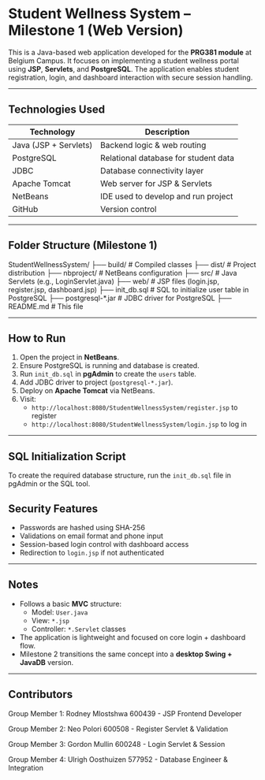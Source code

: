 # Student Wellness System – Milestone 1 (Web Version)

This is a Java-based web application developed for the **PRG381 module** at Belgium Campus. It focuses on implementing a student wellness portal using **JSP**, **Servlets**, and **PostgreSQL**. The application enables student registration, login, and dashboard interaction with secure session handling.

---

## Technologies Used

| Technology        | Description                            |
|-------------------|----------------------------------------|
| Java (JSP + Servlets) | Backend logic & web routing         |
| PostgreSQL         | Relational database for student data  |
| JDBC               | Database connectivity layer           |
| Apache Tomcat      | Web server for JSP & Servlets         |
| NetBeans           | IDE used to develop and run project   |
| GitHub             | Version control                       |

---

## Folder Structure (Milestone 1)
StudentWellnessSystem/
├── build/ # Compiled classes
├── dist/ # Project distribution
├── nbproject/ # NetBeans configuration
├── src/ # Java Servlets (e.g., LoginServlet.java)
├── web/ # JSP files (login.jsp, register.jsp, dashboard.jsp)
├── init_db.sql # SQL to initialize user table in PostgreSQL
├── postgresql-*.jar # JDBC driver for PostgreSQL
├── README.md # This file

---
## How to Run

1. Open the project in **NetBeans**.
2. Ensure PostgreSQL is running and database is created.
3. Run `init_db.sql` in **pgAdmin** to create the `users` table.
4. Add JDBC driver to project (`postgresql-*.jar`).
5. Deploy on **Apache Tomcat** via NetBeans.
6. Visit:
   - `http://localhost:8080/StudentWellnessSystem/register.jsp` to register
   - `http://localhost:8080/StudentWellnessSystem/login.jsp` to log in

---

## SQL Initialization Script

To create the required database structure, run the `init_db.sql` file in pgAdmin or the SQL tool.

## Security Features

- Passwords are hashed using SHA-256
- Validations on email format and phone input
- Session-based login control with dashboard access
- Redirection to `login.jsp` if not authenticated

---

## Notes

- Follows a basic **MVC** structure:  
  - Model: `User.java`  
  - View: `*.jsp`  
  - Controller: `*.Servlet` classes
- The application is lightweight and focused on core login + dashboard flow.
- Milestone 2 transitions the same concept into a **desktop Swing + JavaDB** version.

---

## Contributors
Group Member 1: Rodney Mlostshwa 600439 - JSP Frontend Developer

Group Member 2: Neo Polori 600508 - Register Servlet & Validation

Group Member 3: Gordon Mullin 600248 - Login Servlet & Session

Group Member 4: Ulrigh Oosthuizen 577952 - Database Engineer & Integration